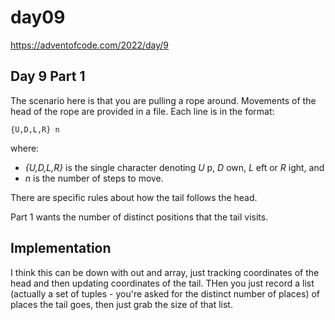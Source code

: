 # day09

<https://adventofcode.com/2022/day/9>

## Day 9 Part 1

The scenario here is that you are pulling a rope around.  Movements of the head of the rope are provided
in a file.  Each line is in the format:

    {U,D,L,R} n

where:

- _{U,D,L,R}_ is the single character denoting    _U_ p, _D_ own, _L_ eft or _R_ ight, and
- _n_ is the number of steps to move.

There are specific rules about how the tail follows the head.

Part 1 wants the number of distinct positions that the tail visits.

## Implementation

I think this can be down with out and array, just tracking coordinates of the head and then updating coordinates of the tail.  THen you just record a list (actually a set of tuples - you're asked for the distinct number of places) of places the tail goes, then just grab the size of that list.
